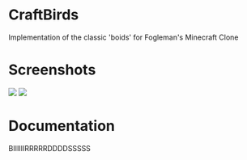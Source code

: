 CraftBirds
==========

Implementation of the classic 'boids' for Fogleman's Minecraft Clone

Screenshots
===========
<img src="https://raw.github.com/ryansturmer/CraftBirds/master/screenshot1.png">

<img src="https://raw.github.com/ryansturmer/CraftBirds/master/screenshot2.png">

Documentation
=============
BIIIIIIRRRRRDDDDSSSSS
